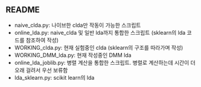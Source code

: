 ## README

* naive_clda.py: 나이브한 clda만 작동이 가능한 스크립트
* online_lda.py: naive_clda 및 일반 lda까지 통합한 스크립트 (sklearn의 lda 코드를 참조하여 작성)
* WORKING_clda.py: 현재 실험중인 clda (sklearn의 구조를 따라가며 작성)
* WORKING_DMM_lda.py: 현재 작성중인 DMM lda
* online_lda_joblib.py: 병렬 계산을 통합한 스크립트. 병렬로 계산하는데 시간이 더 오래 걸려서 우선 보류함
* lda_sklearn.py: scikit learn의 lda